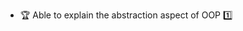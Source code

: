 * <span id="outcome-objects-abstraction-one">:trophy: Able to explain the abstraction aspect of OOP :one:</span>
